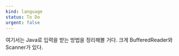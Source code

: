 ```yaml
---
kind: language
status: To Do
urgent: false
---
```

여기서는 Java로 입력을 받는 방법을 정리해볼 거다. 크게 BufferedReader와 Scanner가 있다.